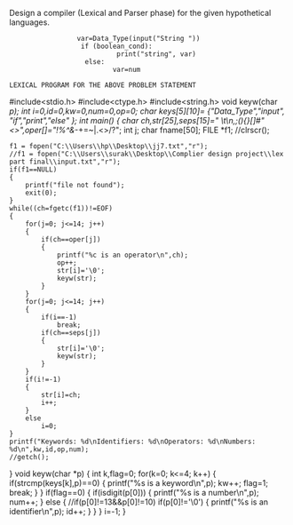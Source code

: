 Design a compiler (Lexical  and Parser phase) for the given           hypothetical languages.


                     var=Data_Type(input("String "))
                      if (boolean_cond):
                               print("string", var)
                       else:
                              var=num

    LEXICAL PROGRAM FOR THE ABOVE PROBLEM STATEMENT
 
#include<stdio.h>
#include<ctype.h>
#include<string.h>
void keyw(char *p);
int i=0,id=0,kw=0,num=0,op=0;
char keys[5][10]= {"Data_Type","input",
                   "if","print","else"
                  };
int main()
{
    char ch,str[25],seps[15]=" \t\n,;(){}[]#\"<>",oper[]="!%^&*-+=~|.<>/?";
    int j;
    char fname[50];
    FILE *f1;
    //clrscr();

    f1 = fopen("C:\\Users\\hp\\Desktop\\jj7.txt","r");
    //f1 = fopen("C:\\Users\\surak\\Desktop\\Complier design project\\lex part final\\input.txt","r");
    if(f1==NULL)
    {
        printf("file not found");
        exit(0);
    }
    while((ch=fgetc(f1))!=EOF)
    {
        for(j=0; j<=14; j++)
        {
            if(ch==oper[j])
            {
                printf("%c is an operator\n",ch);
                op++;
                str[i]='\0';
                keyw(str);
            }
        }
        for(j=0; j<=14; j++)
        {
            if(i==-1)
                break;
            if(ch==seps[j])
            {
                str[i]='\0';
                keyw(str);
            }
        }
        if(i!=-1)
        {
            str[i]=ch;
            i++;
        }
        else
            i=0;
    }
    printf("Keywords: %d\nIdentifiers: %d\nOperators: %d\nNumbers: %d\n",kw,id,op,num);
    //getch();
}
void keyw(char *p)
{
    int k,flag=0;
    for(k=0; k<=4; k++)
    {
        if(strcmp(keys[k],p)==0)
        {
            printf("%s is a keyword\n",p);
            kw++;
            flag=1;
            break;
        }
    }
    if(flag==0)
    {
        if(isdigit(p[0]))
        {
            printf("%s is a number\n",p);
            num++;
        }
        else
        {
            //if(p[0]!=13&&p[0]!=10)
            if(p[0]!='\0')
            {
                printf("%s is an identifier\n",p);
                id++;
            }
        }
    }
    i=-1;
}
